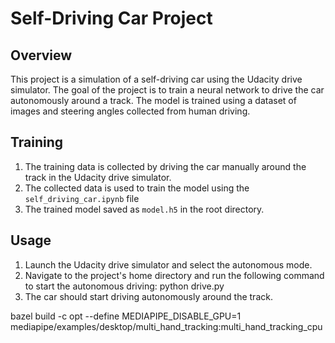 # Self-Driving Car Project

## Overview
This project is a simulation of a self-driving car using the Udacity drive simulator. The goal of the project is to train a neural network to drive the car autonomously around a track. The model is trained using a dataset of images and steering angles collected from human driving.

## Training
1. The training data is collected by driving the car manually around the track in the Udacity drive simulator.
2. The collected data is used to train the model using the `self_driving_car.ipynb` file
3. The trained model saved as `model.h5` in the root directory.

## Usage
1. Launch the Udacity drive simulator and select the autonomous mode.
2. Navigate to the project's home directory and run the following command to start the autonomous driving:
 python drive.py
3. The car should start driving autonomously around the track.

bazel build -c opt --define MEDIAPIPE_DISABLE_GPU=1 mediapipe/examples/desktop/multi_hand_tracking:multi_hand_tracking_cpu


